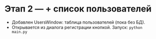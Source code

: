 # Этап 2 — + список пользователей
- Добавлен UsersWindow: таблица пользователей (пока без БД).
- Открывается из диалога регистрации кнопкой.
Запуск: `python main.py`
